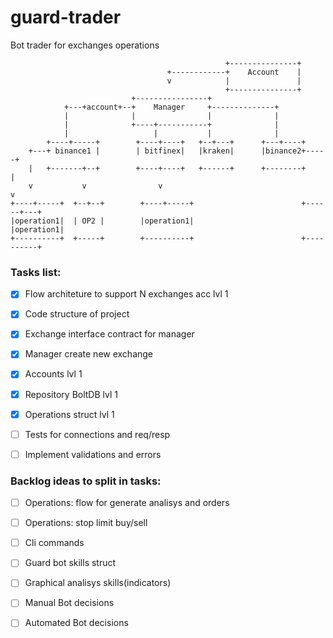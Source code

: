 # guard-trader
Bot trader for exchanges operations

                                                    +---------------+
                                       +------------+    Account    |
                                       v            |               |
                                                    +---------------+
                               +----------------+
                +---+account+--+    Manager     +--------------+
                |              |                |              |
                |              +----+-----------+              |
                |                   |           |              |
            +----+-----+        +----+----+   +--+---+      +---+----+
        +---+ binance1 |        | bitfinex|   |kraken|      |binance2+-----+
        |   +-------+--+        +----+----+   +------+      +--------+     |
        v           v                v                                     v
    +----+-----+  +--+--+        +----+-----+                        +------+---+
    |operation1|  | OP2 |        |operation1|                        |operation1|
    +----------+  +-----+        +----------+                        +----------+


### Tasks list:
- [x] Flow architeture to support N exchanges acc lvl 1
- [x] Code structure of project
- [x] Exchange interface contract for manager
- [x] Manager create new exchange
- [x] Accounts lvl 1
- [x] Repository BoltDB lvl 1
- [x] Operations struct lvl 1
- [ ] Tests for connections and req/resp
- [ ] Implement validations and errors


### Backlog ideas to split in tasks:
- [ ] Operations: flow for generate analisys and orders
- [ ] Operations: stop limit buy/sell
- [ ] Cli commands
- [ ] Guard bot skills struct
- [ ] Graphical analisys skills(indicators)
- [ ] Manual Bot decisions
- [ ] Automated Bot decisions


